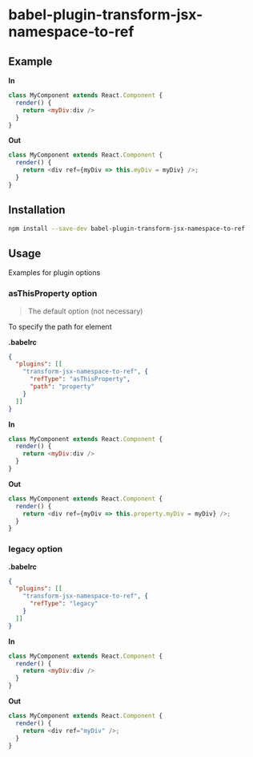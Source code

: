 # babel-plugin-transform-jsx-namespace-to-ref

## Example

**In**

```javascript
class MyComponent extends React.Component {
  render() {
    return <myDiv:div />
  }
}
```

**Out**

```javascript
class MyComponent extends React.Component {
  render() {
    return <div ref={myDiv => this.myDiv = myDiv} />;
  }
}
```

## Installation

```sh
npm install --save-dev babel-plugin-transform-jsx-namespace-to-ref
```

## Usage

Examples for plugin options

### asThisProperty option

> The default option (not necessary)

To specify the path for element

**.babelrc**

```json
{
  "plugins": [[
    "transform-jsx-namespace-to-ref", {
      "refType": "asThisProperty",
      "path": "property"
    }
  ]]
}
```

**In**

```javascript
class MyComponent extends React.Component {
  render() {
    return <myDiv:div />
  }
}
```

**Out**

```javascript
class MyComponent extends React.Component {
  render() {
    return <div ref={myDiv => this.property.myDiv = myDiv} />;
  }
}
```

### legacy option

**.babelrc**

```json
{
  "plugins": [[
    "transform-jsx-namespace-to-ref", {
      "refType": "legacy"
    }
  ]]
}
```

**In**

```javascript
class MyComponent extends React.Component {
  render() {
    return <myDiv:div />
  }
}
```

**Out**

```javascript
class MyComponent extends React.Component {
  render() {
    return <div ref="myDiv" />;
  }
}
```
